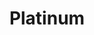 ---
title: Platinum
price: R100 000
limit: 2
logo: diamond.png
large-logo: diamond-large.png
logo_size: 135

# Expo info
expo: yes
expo_space: 3x3m
watercooler: yes
banners: 4

#benefits
delegateDB: yes
speakerSlot: yes
passes: 4

brand_benefits:
    - Logo on podium in keynote room
    - Logo on hanging banners in keynote room
    - Logo on laptop sticker which will be placed in delegate bags

exclusive:
    - Exclusive logo branding on water bottles

sold_out: no
order: 20
---